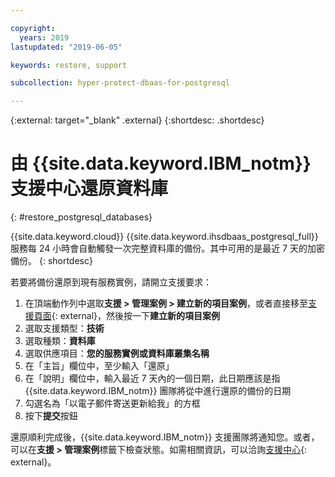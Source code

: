 ```yaml
---

copyright:
  years: 2019
lastupdated: "2019-06-05"

keywords: restore, support

subcollection: hyper-protect-dbaas-for-postgresql

---
```


{:external: target="_blank" .external}
{:shortdesc: .shortdesc}


# 由 {{site.data.keyword.IBM_notm}} 支援中心還原資料庫
{: #restore_postgresql_databases}

{{site.data.keyword.cloud}} {{site.data.keyword.ihsdbaas_postgresql_full}} 服務每 24 小時會自動觸發一次完整資料庫的備份。其中可用的是最近 7 天的加密備份。
{: shortdesc}

若要將備份還原到現有服務實例，請開立支援要求：
1. 在頂端動作列中選取**支援 > 管理案例 > 建立新的項目案例**，或者直接移至[支援頁面](https://cloud.ibm.com/unifiedsupport/cases/manage){: external}，然後按一下**建立新的項目案例**
2. 選取支援類型：**技術**
3. 選取種類：**資料庫**
4. 選取供應項目：**您的服務實例或資料庫叢集名稱**
5. 在「主旨」欄位中，至少輸入「還原」
6. 在「說明」欄位中，輸入最近 7 天內的一個日期，此日期應該是指 {{site.data.keyword.IBM_notm}} 團隊將從中進行還原的備份的日期
7. 勾選名為「以電子郵件寄送更新給我」的方框
8. 按下**提交**按鈕

還原順利完成後，{{site.data.keyword.IBM_notm}} 支援團隊將通知您。或者，可以在**支援 > 管理案例**標籤下檢查狀態。如需相關資訊，可以洽詢[支援中心](https://cloud.ibm.com/unifiedsupport/supportcenter){: external}。
